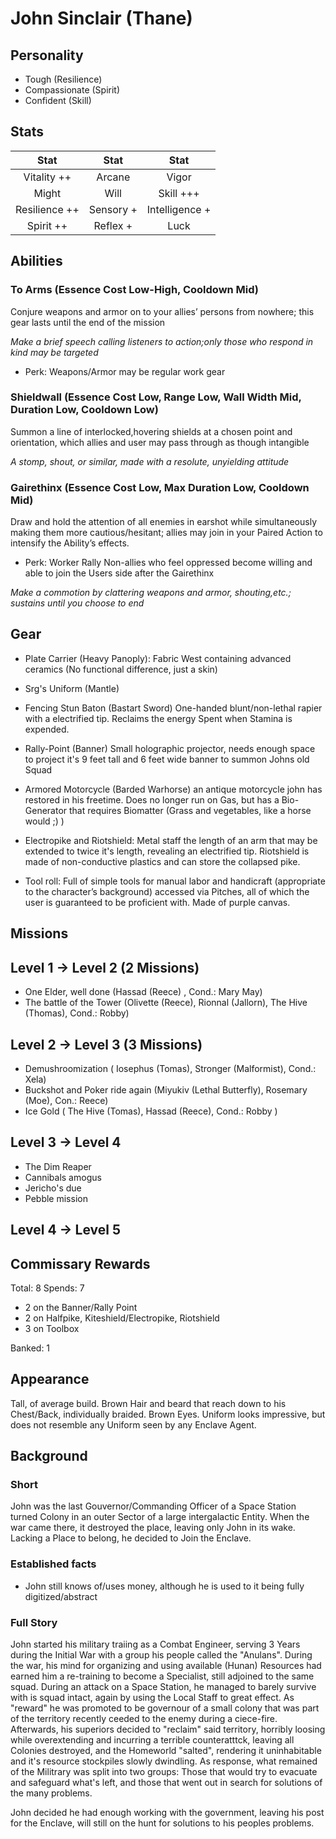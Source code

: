 # John Sinclair (Thane)

## Personality

- Tough (Resilience)
- Compassionate (Spirit)
- Confident (Skill)

## Stats

|     Stat      |  Stat   |     Stat     |
| :-----------: | :-----: | :----------: |
|  Vitality ++  | Arcane  |    Vigor     |
|     Might     |  Will   |   Skill +++  |
| Resilience ++ | Sensory + | Intelligence + |
|    Spirit ++    | Reflex +  |     Luck     |

## Abilities

### To Arms (Essence Cost Low-High, Cooldown Mid)
 Conjure weapons and armor on to your allies’ persons from
 nowhere; this gear lasts until the end of the mission

*Make a brief speech calling listeners to action;only those who respond in kind may be targeted*

- Perk: Weapons/Armor may be regular work gear
  
### Shieldwall (Essence Cost Low, Range Low, Wall Width Mid, Duration Low, Cooldown Low)
 
 Summon a line of interlocked,hovering shields at a chosen point
 and orientation, which allies and user may pass through as 
 though intangible

*A stomp, shout, or similar, made with a resolute, unyielding attitude*


### Gairethinx (Essence Cost Low, Max Duration Low, Cooldown Mid)

 Draw and hold the attention of all enemies in earshot while
 simultaneously making them more cautious/hesitant; allies may
 join in your Paired Action to intensify the Ability’s effects.

- Perk: Worker Rally
 Non-allies who feel oppressed become willing and able to join the Users side after the Gairethinx

*Make a commotion by clattering weapons and armor, shouting,etc.; sustains until you choose to end*


## Gear

- Plate Carrier (Heavy Panoply):
  Fabric West containing advanced ceramics (No functional difference, just a skin)
- Srg's Uniform (Mantle)
- Fencing Stun Baton (Bastart Sword)
  One-handed blunt/non-lethal rapier with a electrified tip. Reclaims the energy Spent when Stamina is expended.

- Rally-Point (Banner)
  Small holographic projector, needs enough space to project it's 9 feet tall and 6 feet wide banner to summon Johns old Squad
- Armored Motorcycle (Barded Warhorse)
  an antique motorcycle john has restored in his freetime. Does no longer run on Gas, but has a Bio-Generator that requires Biomatter
(Grass and vegetables, like a horse would ;) )
- Electropike and Riotshield: 
  Metal staff the length of an arm that may be extended to twice it's length, revealing an electrified tip.
  Riotshield is made of non-conductive plastics and can store the collapsed pike.

- Tool roll: Full of simple tools for manual labor and handicraft (appropriate to the character’s background) accessed via Pitches, all of which the user is guaranteed to be proficient with. Made of purple canvas.

## Missions

## Level 1 -> Level 2 (2 Missions)
- One Elder, well done (Hassad (Reece) , Cond.: Mary May)
- The battle of the Tower (Olivette (Reece), Rionnal (Jallorn), The Hive (Thomas), Cond.: Robby)

## Level 2 -> Level 3 (3 Missions)
- Demushroomization ( Iosephus (Tomas), Stronger (Malformist), Cond.: Xela)
- Buckshot and Poker ride again (Miyukiv (Lethal Butterfly), Rosemary (Moe), Con.: Reece)
- Ice Gold ( The Hive (Tomas), Hassad (Reece), Cond.: Robby )

## Level 3 -> Level 4

- The Dim Reaper
- Cannibals amogus
- Jericho's due
- Pebble mission

## Level 4 -> Level 5



## Commissary Rewards

Total: 8
Spends: 7

- 2 on the Banner/Rally Point
- 2 on Halfpike, Kiteshield/Electropike, Riotshield
- 3 on Toolbox

Banked: 1

## Appearance

Tall, of average build. Brown Hair and beard that reach down to his Chest/Back, individually braided. Brown Eyes. Uniform looks impressive, but does not resemble any Uniform seen by any Enclave Agent.

## Background


### Short
John was the last Gouvernor/Commanding Officer of a Space Station turned Colony in an outer Sector of a large intergalactic Entity. When the war came there, it destroyed the place, leaving only John in its wake. Lacking a Place to belong, he decided to Join the Enclave.

### Established facts
- John still knows of/uses money, although he is used to it being fully digitized/abstract

### Full Story

John started his military traiing as a Combat Engineer, serving 3 Years during the Initial War with a group his people called the "Anulans".
During the war, his mind for organizing and using available (Hunan) Resources had earned him a re-training to become a Specialist, still adjoined to the same squad.
During an attack on a Space Station, he managed to barely survive with is squad intact, again by using the Local Staff to great effect.
As "reward" he was promoted to be governour of a small colony that was part of the territory recently ceeded to the enemy during a ciece-fire.
Afterwards, his superiors decided to "reclaim" said territory, horribly loosing while overextending and incurring a terrible counteratttck, leaving all Colonies destroyed, and 
the Homeworld "salted", rendering it uninhabitable and it's resource stockpiles slowly dwindling. 
As response, what remained of the Militrary was split into two groups: Those that would try to evacuate and safeguard what's left, and those that went out in search for solutions of the many problems.

John decided he had enough working with the government, leaving his post for the Enclave, will still on the hunt for solutions to his peoples problems.


